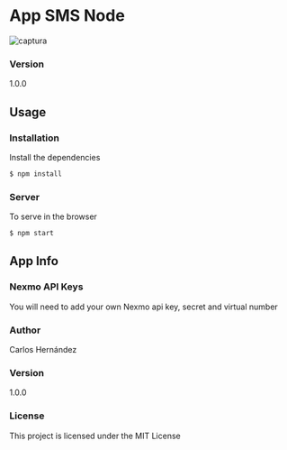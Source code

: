 # App SMS Node

![captura](https://user-images.githubusercontent.com/16615266/52751103-dcb4d200-2fb3-11e9-872e-3d0835aa979a.JPG)

### Version
1.0.0

## Usage

### Installation

Install the dependencies

```sh
$ npm install
```

### Server
To serve in the browser

```sh
$ npm start
```

## App Info

### Nexmo API Keys
You will need to add your own Nexmo api key, secret and virtual number

### Author

Carlos Hernández

### Version

1.0.0

### License

This project is licensed under the MIT License

